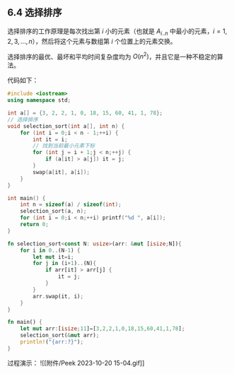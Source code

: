 ## 6.4 选择排序

选择排序的工作原理是每次找出第 $i$ 小的元素（也就是 $A_{i .. n}$ 中最小的元素，$i=1,2,3,...,n$），然后将这个元素与数组第 $i$ 个位置上的元素交换。

选择排序的最优、最坏和平均时间复杂度均为 $O(n^2)$，并且它是一种不稳定的算法。

代码如下：

``` c++
#include <iostream>
using namespace std;

int a[] = {3, 2, 2, 1, 0, 18, 15, 60, 41, 1, 78};
// 选择排序
void selection_sort(int a[], int n) {
    for (int i = 0;i < n - 1;++i) {
        int it = i;
        // 找到当前最小元素下标
        for (int j = i + 1;j < n;++j) {
            if (a[it] > a[j]) it = j;
        }
        swap(a[it], a[i]);
    }
}

int main() {
    int n = sizeof(a) / sizeof(int);
    selection_sort(a, n);
    for (int i = 0;i < n;++i) printf("%d ", a[i]);
    return 0;
}
```

```rust
fn selection_sort<const N: usize>(arr: &mut [isize;N]){
	for i in 0..(N-1) {
		let mut it=i;
		for j in (i+1)..(N){
			if arr[it] > arr[j] {
				it = j;
			}
		}
		arr.swap(it, i);
	}
}

fn main() {
	let mut arr:[isize;11]=[3,2,2,1,0,18,15,60,41,1,78];
	selection_sort(&mut arr);
	println!("{arr:?}");
}
```

过程演示：
![[附件/Peek 2023-10-20 15-04.gif]]